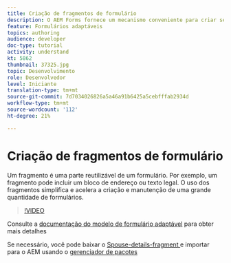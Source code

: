 ```yaml
---
title: Criação de fragmentos de formulário
description: O AEM Forms fornece um mecanismo conveniente para criar segmentos de formulário, como um painel ou um grupo de campos, somente uma vez e reutilizá-los em formulários adaptáveis.
feature: Formulários adaptáveis
topics: authoring
audience: developer
doc-type: tutorial
activity: understand
kt: 5862
thumbnail: 37325.jpg
topic: Desenvolvimento
role: Desenvolvedor
level: Iniciante
translation-type: tm+mt
source-git-commit: 7d7034026826a5a46a91b6425a5cebfffab2934d
workflow-type: tm+mt
source-wordcount: '112'
ht-degree: 21%

---
```



# Criação de fragmentos de formulário

Um fragmento é uma parte reutilizável de um formulário. Por exemplo, um fragmento pode incluir um bloco de endereço ou texto legal. O uso dos fragmentos simplifica e acelera a criação e manutenção de uma grande quantidade de formulários.


>[!VIDEO](https://video.tv.adobe.com/v/37325/quality=9)



Consulte a [documentação do modelo de formulário adaptável](https://docs.adobe.com/content/help/en/experience-manager-65/forms/adaptive-forms-basic-authoring/adaptive-form-fragments.html) para obter mais detalhes

Se necessário, você pode baixar o [Spouse-details-fragment ](assets/spouse-details-fragment.zip) e importar para o AEM usando o [gerenciador de pacotes](http://localhost:4502/crx/packmgr/index.jsp)





